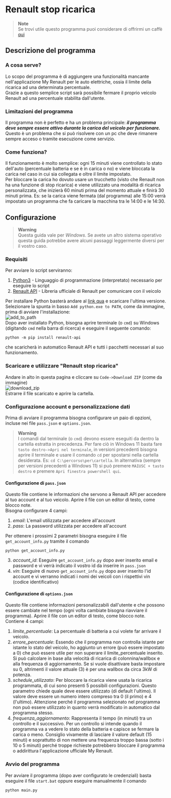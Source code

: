 # Renault stop ricarica
> **Note**\
> Se trovi utile questo programma puoi considerare di offrirmi un caffè [qui](https://www.buymeacoffee.com/bovo01)
## Descrizione del programma
### A cosa serve?
Lo scopo del programma è di aggiungere una funzionalità mancante nell'applicazione My Renault per le auto elettriche, ossia il limite della ricarica ad una determinata percentuale.\
Grazie a questo semplice script sarà possibile fermare il proprio veicolo Renault ad una percentuale stabilita dall'utente.

### Limitazioni del programma
Il programma non è perfetto e ha un problema principale: ***il programma deve sempre essere attivo durante la carica del veicolo per funzionare.***\
Questo è un problema che si può risolvere con un pc che deve rimanere sempre acceso o tramite esecuzione come servizio.

### Come funziona?
Il funzionamento è molto semplice: ogni 15 minuti viene controllato lo stato dell'auto (percentuale batteria e se è in carica o no) e viene bloccata la carica nel caso in cui sia collegata e oltre il limite impostato.\
Per bloccare la carica ho dovuto usare un trucchetto (visto che Renault non ha una funzione di stop ricarica) e viene utilizzato una modalità di ricarica personalizzata, che inizierà 60 minuti prima del momento attuale e finirà 30 minuti prima. Es: se la carica viene fermata (dal programma) alle 15:00 verrà impostato un programma che fa caricare la macchina tra le 14:00 e le 14:30.


## Configurazione
> **Warning**\
> Questa guida vale per *Windows*. Se avete un altro sistema operativo questa guida potrebbe avere alcuni passaggi leggermente diversi per il vostro caso.

### Requisiti
Per avviare lo script serviranno:
1. [Python3](https://www.python.org/) - Linguaggio di programmazione (interpretato) necessario per eseguire lo script
2. [Renault API](https://github.com/hacf-fr/renault-api) - Libreria ufficiale di Renault per comunicare con il veicolo
<!-- -->
Per installare Python basterà andare al [link qua](https://www.python.org/downloads/) e scaricare l'ultima versione.\
Selezionare la spunta in basso `Add python.exe to PATH`, come da immagine, prima di avviare l'installazione:\
![add_to_path](https://user-images.githubusercontent.com/47921869/221363177-3d61c586-3a13-4d49-99a4-b91295de26d9.png)\
Dopo aver installato Python, bisogna aprire terminale (o `cmd`) su Windows (digitando `cmd` nella barra di ricerca) e eseguire il seguente comando:
```
python -m pip install renault-api
```
che scaricherà in automatico Renault API e tutti i pacchetti necessari al suo funzionamento.

### Scaricare e utilizzare "Renault stop ricarica"
Andare in alto in questa pagina e cliccare su `Code->Download ZIP` (come da immagine)\
![download_zip](https://user-images.githubusercontent.com/47921869/221357285-a029653f-03b0-4d48-9df7-3b93a4c3289d.png)\
Estrarre il file scaricato e aprire la cartella.

### Configurazione account e personalizzazione dati
Prima di avviare il programma bisogna configurare un paio di opzioni, incluse nei file `pass.json` e `options.json`.
> **Warning**\
> I comandi dal terminale (o `cmd`) devono essere eseguiti da dentro la cartella estratta in precedenza. Per fare ciò in Windows 11 basta fare `tasto destro->Apri nel terminale`, in versioni precedenti bisogna aprire il terminale e usare il comando `cd` per spostarsi nella cartella desiderata. Es: `cd C:\percorso\per\cartella`. In alternativa (sempre per versioni precedenti a Windows 11) si può premere `MAIUSC + tasto destro` e premere `Apri finestra powershell qui`.

#### Configurazione di `pass.json`
Questo file contiene le informazioni che servono a Renault API per accedere al tuo account e al tuo veicolo. Aprire il file con un editor di testo, come blocco note.\
Bisogna configurare 4 campi:
1. *email*: L'email utilizzata per accedere all'account
2. *pass*: La password utilizzata per accedere all'account
<!-- -->
Per ottenere i prossimi 2 parametri bisogna eseguire il file `get_account_info.py` tramite il comando
```
python get_account_info.py
```
3. *account_id*: Eseguire `get_account_info.py` dopo aver inserito email e password e vi verrà indicato il vostro id da inserire in `pass.json`
4. *vin*: Eseguire di nuovo `get_account_info.py` dopo aver inserito l'id account e vi verranno indicati i nomi dei veicoli con i rispettivi vin (codice identificativo)

#### Configurazione di `options.json`
Questo file contiene informazioni personalizzabili dall'utente e che possono essere cambiate nel tempo (ogni volta cambiate bisogna riavviare il programma). Aprire il file con un editor di testo, come blocco note.\
Contiene 4 campi:
1. *limite_percentuale*: La percentuale di batteria a cui volete far arrivare il veicolo.
2. *errore_percentuale*: Essendo che il programma non controlla istante per istante lo stato del veicolo, ho aggiunto un errore (può essere impostato a 0) che può essere utile per non superare il limite_percentuale inserito. Si può calcolare in base alla velocità di ricarica di colonnina/wallbox e alla frequenza di aggiornamento. Se si vuole disattivare basta impostare su 0, altrimenti il valore attuale (3) è per una wallbox da circa 3kW di potenza.
3. *schedule_utilizzato*: Per bloccare la ricarica viene usata la ricarica programmata, di cui sono presenti 5 possibili configurazioni. Questo parametro chiede quale deve essere utilizzato (di default l'ultimo). Il valore deve essere un numero intero compreso tra 0 (il primo) e 4 (l'ultimo). Attenzione perché il programma selezionato nel programma non può essere utilizzato in quanto verrà modificato in automatico dal programma stesso.
4. *frequenza_aggiornamento*: Rappresenta il tempo (in minuti) tra un controllo e il successivo. Per un controllo si intende quando il programma va a vedere lo stato della batteria e capisce se fermare la carica o meno. Consiglio vivamente di lasciare il valore default (15 minuti) e soprattutto di non mettere una frequenza troppo bassa (sotto i 10 o 5 minuti) perché troppe richieste potrebbero bloccare il programma o addirittura l'applicazione ufficiale My Renault.

### Avvio del programma
Per avviare il programma (dopo aver configurato le credenziali) basta eseguire il file `start.bat` oppure eseguire manualmente il comando
```
python main.py
```
